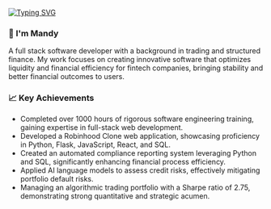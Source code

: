[![Typing SVG](https://readme-typing-svg.demolab.com?font=Bold+600&size=25&duration=2000&color=4485D7&vCenter=true&multiline=true&repeat=false&width=800&separator=%3C&lines=Hello+there!+Welcome+to+my+Github+😊+)](https://git.io/typing-svg)

### 👋 I'm Mandy
A full stack software developer with a background in trading and structured finance. My work focuses on creating innovative software that optimizes liquidity and financial efficiency for fintech companies, bringing stability and better financial outcomes to users.

### 📈 Key Achievements
- Completed over 1000 hours of rigorous software engineering training, gaining expertise in full-stack web development.
- Developed a Robinhood Clone web application, showcasing proficiency in Python, Flask, JavaScript, React, and SQL.
- Created an automated compliance reporting system leveraging Python and SQL, significantly enhancing financial process efficiency.
- Applied AI language models to assess credit risks, effectively mitigating portfolio default risks.
- Managing an algorithmic trading portfolio with a Sharpe ratio of 2.75, demonstrating strong quantitative and strategic acumen.
